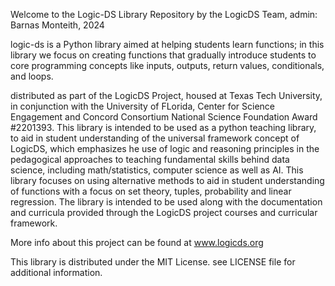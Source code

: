 Welcome to the Logic-DS Library Repository
by the LogicDS Team, admin: Barnas Monteith, 2024

logic-ds is a Python library aimed at helping students learn functions; in this library we focus on creating functions that gradually introduce students to core programming concepts like inputs, outputs, return values, conditionals, and loops.

distributed as part of the LogicDS Project, housed at Texas Tech University, in conjunction with the University of FLorida, Center for Science Engagement and Concord Consortium
National Science Foundation Award #2201393.  This library is intended to be used as a python teaching library, to aid in student understanding of the universal framework concept of LogicDS, which emphasizes he use of logic and reasoning principles in the pedagogical approaches to teaching fundamental skills behind data science, including math/statistics, computer science as well as AI.
This library focuses on using alternative methods to aid in student understanding of functions with a focus on set theory, tuples, probability and linear regression.  The library is intended to be used along with the documentation and curricula provided through the LogicDS project courses and curricular framework.  

More info about this project can be found at www.logicds.org

This library is distributed under the MIT License. see LICENSE file for additional information.


